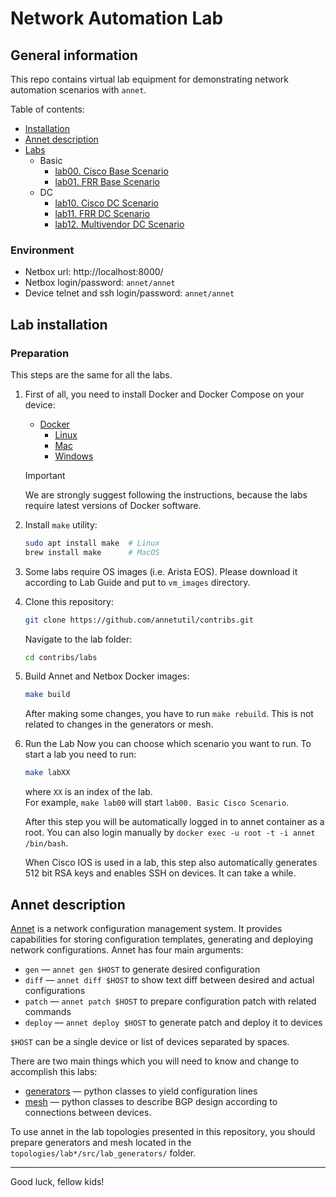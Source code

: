 # Network Automation Lab

## General information

This repo contains virtual lab equipment for demonstrating network automation scenarios with `annet`.

Table of contents:

- [Installation](#installation)
- [Annet description](#annet-description)
- [Labs](#labs)
  - Basic
    - [lab00. Cisco Base Scenario](./topologies/lab00_basic_cisco)
    - [lab01. FRR Base Scenario](./topologies/lab01_basic_frr)
  - DC
    - [lab10. Cisco DC Scenario](./topologies/lab10_dc_cisco)
    - [lab11. FRR DC Scenario](./topologies/lab11_dc_frr)
    - [lab12. Multivendor DC Scenario](./topologies/lab12_dc_arista_cisco_frr)


### Environment

- Netbox url: http://localhost:8000/
- Netbox login/password: `annet/annet`
- Device telnet and ssh login/password: `annet/annet`  

## Lab installation

### Preparation

This steps are the same for all the labs.

1. First of all, you need to install Docker and Docker Compose on your device:
   - [Docker](https://docs.docker.com/engine/install/)
     - [Linux](https://docs.docker.com/desktop/install/linux/)
     - [Mac](https://docs.docker.com/desktop/install/mac-install/)
     - [Windows](https://docs.docker.com/desktop/install/windows-install/)

   > [!IMPORTANT]
   > We are strongly suggest following the instructions, because the labs require latest versions of Docker software.

2. Install `make` utility:
   ```bash
   sudo apt install make  # Linux
   brew install make      # MacOS
   ```

3. Some labs require OS images (i.e. Arista EOS). Please download it according to Lab Guide and put to `vm_images` directory. 

4. Clone this repository:
   ```bash
   git clone https://github.com/annetutil/contribs.git
   ```

   Navigate to the lab folder:
   ```bash
   cd contribs/labs
   ```

5. Build Annet and Netbox Docker images:
   ```bash
   make build
   ```

   After making some changes, you have to run `make rebuild`. This is not related to changes in the generators or mesh.

6. Run the Lab
   Now you can choose which scenario you want to run. To start a lab you need to run:
   ```bash
   make labXX
   ```
   where `XX` is an index of the lab.  
   For example, `make lab00` will start `lab00. Basic Cisco Scenario`.

   After this step you will be automatically logged in to annet container as a root. You can also login manually by `docker exec -u root -t -i annet /bin/bash`.

   When Cisco IOS is used in a lab, this step also automatically generates 512 bit RSA keys and enables SSH on devices. It can take a while.

## Annet description

[Annet](https://annetutil.github.io/annet/main/index.html) is a network configuration management system. It provides capabilities for storing configuration templates, generating and deploying network configurations.
Annet has four main arguments:

- `gen` — `annet gen $HOST` to generate desired configuration
- `diff` — `annet diff $HOST` to show text diff between desired and actual configurations
- `patch` — `annet patch $HOST` to prepare configuration patch with related commands
- `deploy` — `annet deploy $HOST` to generate patch and deploy it to devices

`$HOST` can be a single device or list of devices separated by spaces.

There are two main things which you will need to know and change to accomplish this labs:

- [generators](https://annetutil.github.io/annet/main/usage/gen.html) — python classes to yield configuration lines
- [mesh](https://annetutil.github.io/annet/main/mesh/index.html) — python classes to describe BGP design according to connections between devices.

To use annet in the lab topologies presented in this repository, you should prepare generators and mesh located in the `topologies/lab*/src/lab_generators/` folder.

---

Good luck, fellow kids!
